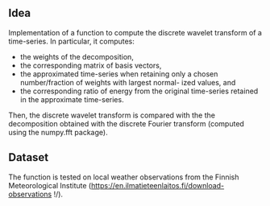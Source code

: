 ## Idea
Implementation of a function to compute the discrete wavelet transform of a time-series.
In particular, it computes:
* the weights of the decomposition,
* the corresponding matrix of basis vectors,
* the approximated time-series when retaining only a chosen number/fraction of weights with largest normal-
ized values, and
* the corresponding ratio of energy from the original time-series retained in the approximate time-series.

Then, the discrete wavelet transform is compared with the the decomposition obtained with the discrete Fourier transform (computed using the numpy.fft package).


## Dataset
The function is tested on local weather observations from the Finnish Meteorological Institute (https://en.ilmatieteenlaitos.fi/download-observations
!/).
